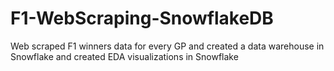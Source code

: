 # F1-WebScraping-SnowflakeDB
Web scraped F1 winners data for every GP and created a data warehouse in Snowflake and created EDA visualizations in Snowflake
